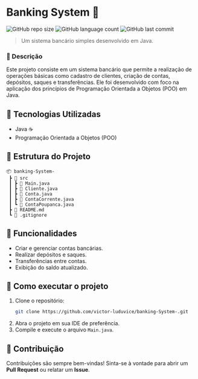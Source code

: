 # Banking System 🏦

![GitHub repo size](https://img.shields.io/github/repo-size/victor-luduvice/banking-System-?style=for-the-badge)
![GitHub language count](https://img.shields.io/github/languages/count/victor-luduvice/banking-System-?style=for-the-badge)
![GitHub last commit](https://img.shields.io/github/last-commit/victor-luduvice/banking-System-?style=for-the-badge)

> Um sistema bancário simples desenvolvido em Java.

### 📌 Descrição
Este projeto consiste em um sistema bancário que permite a realização de operações básicas como cadastro de clientes, criação de contas, depósitos, saques e transferências. Ele foi desenvolvido com foco na aplicação dos princípios de Programação Orientada a Objetos (POO) em Java.

## 🚀 Tecnologias Utilizadas

- Java ☕
- Programação Orientada a Objetos (POO)

## 📂 Estrutura do Projeto

```
📦 banking-System-
 ┣ 📂 src
 ┃ ┣ 📜 Main.java
 ┃ ┣ 📜 Cliente.java
 ┃ ┣ 📜 Conta.java
 ┃ ┣ 📜 ContaCorrente.java
 ┃ ┗ 📜 ContaPoupanca.java
 ┣ 📜 README.md
 ┗ 📜 .gitignore
```

## 📌 Funcionalidades
- Criar e gerenciar contas bancárias.
- Realizar depósitos e saques.
- Transferências entre contas.
- Exibição do saldo atualizado.

## 🎯 Como executar o projeto

1. Clone o repositório:
   ```bash
   git clone https://github.com/victor-luduvice/banking-System-.git
   ```
2. Abra o projeto em sua IDE de preferência.
3. Compile e execute o arquivo `Main.java`.

## 🤝 Contribuição
Contribuições são sempre bem-vindas! Sinta-se à vontade para abrir um **Pull Request** ou relatar um **Issue**.







